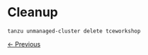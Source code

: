 # Cleanup

```shell
tanzu unmanaged-cluster delete tceworkshop
```

[&lt;- Previous](07-Cartographer.md)
